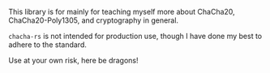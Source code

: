 This library is for mainly for teaching myself more about ChaCha20, ChaCha20-Poly1305, and cryptography in general.

`chacha-rs` is not intended for production use, though I have done my best to adhere to the standard.

Use at your own risk, here be dragons!
